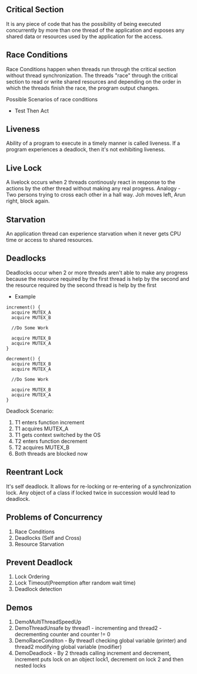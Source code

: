 ## Critical Section
It is any piece of code that has the possibility of being executed concurrently by more than one thread of the application 
and exposes any shared data or resources used by the application for the access.

## Race Conditions
Race Conditions happen when threads run through the critical section without thread synchronization. The threads "race" through
the critical section to read or write shared resources and depending on the order in which the threads finish the race, the program
output changes.

Possible Scenarios of race conditions
* Test Then Act

## Liveness
Ability of a program to execute in a timely manner is called liveness. If a program experiences a deadlock, then it's not
exhibiting liveness.

## Live Lock
A livelock occurs when 2 threads continously react in response to the actions by the other thread without making any real progress.
Analogy - Two persons trying to cross each other in a hall way. Joh moves left, Arun right, block again.

## Starvation
An application thread can  experience starvation when it never gets CPU time or access to shared resources.

## Deadlocks
Deadlocks occur when 2 or more threads aren't able to make any progress because the resource required by the first thread is help by the second
and the resource required by the second thread is help by the first

* Example
```
increment() {
  acquire MUTEX_A
  acquire MUTEX_B
  
  //Do Some Work
  
  acquire MUTEX_B
  acquire MUTEX_A
}

decrement() {
  acquire MUTEX_B
  acquire MUTEX_A
  
  //Do Some Work
  
  acquire MUTEX_B
  acquire MUTEX_A
}
```
Deadlock Scenario:
1. T1 enters function increment
2. T1 acquires MUTEX_A
3. T1 gets context switched by the OS
4. T2 enters function decrement
5. T2 acquires MUTEX_B
6. Both threads are blocked now

## Reentrant Lock
It's self deadlock. It allows for re-locking or re-entering of a synchronization lock.
Any object of a class if locked twice in succession would lead to deadlock.

## Problems of Concurrency
1. Race Conditions
2. Deadlocks (Self and Cross)
3. Resource Starvation

## Prevent Deadlock
1. Lock Ordering
2. Lock Timeout(Preemption after random wait time)
3. Deadlock detection

## Demos
1. DemoMultiThreadSpeedUp
2. DemoThreadUnsafe by thread1 - incrementing and thread2 - decrementing counter and counter != 0
3. DemoRaceConditon - By thread1 checking global variable (printer) and thread2 modifying global variable (modifier)
4. DemoDeadlock - By 2 threads calling increment and decrement, increment puts lock on an object lock1, decrement on lock 2 and then nested locks

